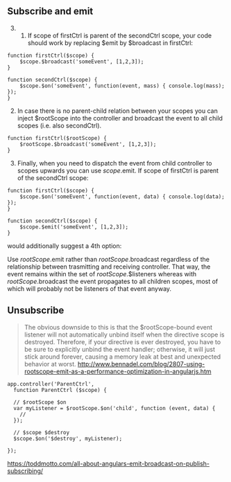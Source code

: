 ## Subscribe and emit

3. 1. If scope of firstCtrl is parent of the secondCtrl scope, your code should work by replacing $emit by $broadcast in firstCtrl:

```
function firstCtrl($scope) {
    $scope.$broadcast('someEvent', [1,2,3]);
}

function secondCtrl($scope) {
    $scope.$on('someEvent', function(event, mass) { console.log(mass); });
}
```

2. In case there is no parent-child relation between your scopes you can inject $rootScope into the controller and broadcast the event to all child scopes (i.e. also secondCtrl).

```
function firstCtrl($rootScope) {
    $rootScope.$broadcast('someEvent', [1,2,3]);
}
```

3. Finally, when you need to dispatch the event from child controller to scopes upwards you can use $scope.$emit. If scope of firstCtrl is parent of the secondCtrl scope:

```
function firstCtrl($scope) {
    $scope.$on('someEvent', function(event, data) { console.log(data); });
}

function secondCtrl($scope) {
    $scope.$emit('someEvent', [1,2,3]);
}
```

 would additionally suggest a 4th option:

 Use $rootScope.$emit rather than $rootScope.$broadcast regardless of the relationship between trasmitting and receiving controller. That way, the event remains within the set of $rootScope.$$listeners whereas with $rootScope.$broadcast the event propagates to all children scopes, most of which will probably not be listeners of that event anyway.

 ## Unsubscribe

> The obvious downside to this is that the $rootScope-bound event listener will not automatically unbind itself when the directive scope is destroyed. Therefore, if your directive is ever destroyed, you have to be sure to explicitly unbind the event handler; otherwise, it will just stick around forever, causing a memory leak at best and unexpected behavior at worst.
> http://www.bennadel.com/blog/2807-using-rootscope-emit-as-a-performance-optimization-in-angularjs.htm

```
app.controller('ParentCtrl',
  function ParentCtrl ($scope) {

  // $rootScope $on
  var myListener = $rootScope.$on('child', function (event, data) {
    //
  });

  // $scope $destroy
  $scope.$on('$destroy', myListener);

});
```

https://toddmotto.com/all-about-angulars-emit-broadcast-on-publish-subscribing/
